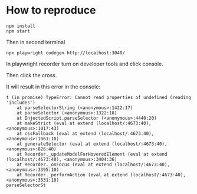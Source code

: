 # How to reproduce

```
npm install
npm start
```

Then in second terminal

```
npx playwright codegen http://localhost:3040/
```

In playwright recorder turn on developer tools and click console.

Then click the cross.

It will result in this error in the console:

```
t (in promise) TypeError: Cannot read properties of undefined (reading 'includes')
    at parseSelectorString (<anonymous>:1422:17)
    at parseSelector (<anonymous>:1322:18)
    at InjectedScript.parseSelector (<anonymous>:4440:20)
    at makeStrict (eval at extend (localhost/:4673:40), <anonymous>:1017:43)
    at cssFallback (eval at extend (localhost/:4673:40), <anonymous>:1061:10)
    at generateSelector (eval at extend (localhost/:4673:40), <anonymous>:826:40)
    at Recorder._updateModelForHoveredElement (eval at extend (localhost/:4673:40), <anonymous>:3404:36)
    at Recorder._onFocus (eval at extend (localhost/:4673:40), <anonymous>:3395:10)
    at Recorder._performAction (eval at extend (localhost/:4673:40), <anonymous>:3531:10)
parseSelectorSt
```
